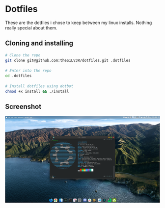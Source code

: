 # Dotfiles

These are the dotfiles i chose to keep between my linux installs. Nothing really special about them.

## Cloning and installing

```bash
# Clone the repo
git clone git@github.com:theS1LV3R/dotfiles.git .dotfiles

# Enter into the repo
cd .dotfiles

# Install dotfiles using dotbot
chmod +x install && ./install
```

## Screenshot

![screenshot of desktop](./screenshot.png)
